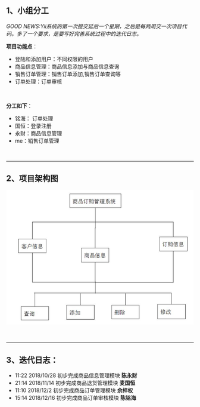 ## 1、小组分工

*GOOD NEWS:Yii系统的第一次提交延后一个星期，之后是每两周交一次项目代码。多了一个要求，是要写好完善系统过程中的迭代日志。*

**项目功能点**：

* 登陆和添加用户：不同权限的用户
* 商品信息管理：商品信息添加与商品信息查询 
* 销售订单管理：销售订单添加,销售订单查询等
* 订单处理：订单审核

<br/>

**分工如下**：

* 铭海： 订单处理
* 国恒：登录注册
* 永财：商品信息管理
* me：销售订单管理

<br/>

***

## 2、项目架构图



![1](/Screenshots/1.jpg)

<br/>

***

## 3、迭代日志：

* 11:22 2018/10/28 初步完成商品信息管理模块 **陈永财**
* 21:14 2018/11/14 初步完成商品退货管理模块 **麦国恒**
* 11:10 2018/12/2 初步完成商品订单管理模块 **余梓权**
* 15:14 2018/12/16 初步完成商品订单审核模块 **陈铭海**
